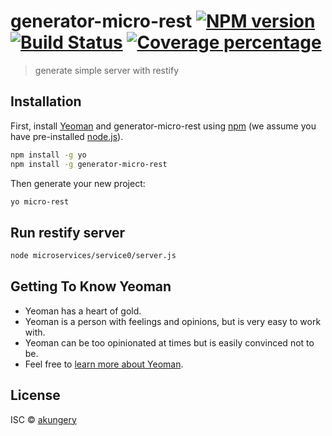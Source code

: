 # generator-micro-rest [![NPM version][npm-image]][npm-url] [![Build Status][travis-image]][travis-url] [![Coverage percentage][coveralls-image]][coveralls-url]
> generate simple server with restify

## Installation

First, install [Yeoman](http://yeoman.io) and generator-micro-rest using [npm](https://www.npmjs.com/) (we assume you have pre-installed [node.js](https://nodejs.org/)).

```bash
npm install -g yo
npm install -g generator-micro-rest
```

Then generate your new project:

```bash
yo micro-rest
```

## Run restify server

```bash
node microservices/service0/server.js
```

## Getting To Know Yeoman

 * Yeoman has a heart of gold.
 * Yeoman is a person with feelings and opinions, but is very easy to work with.
 * Yeoman can be too opinionated at times but is easily convinced not to be.
 * Feel free to [learn more about Yeoman](http://yeoman.io/).

## License

ISC © [akungery](https://instagram.com/gery.wibowo)


[npm-image]: https://badge.fury.io/js/generator-micro-rest.svg
[npm-url]: https://npmjs.org/package/generator-micro-rest
[travis-image]: https://travis-ci.org/monkeymars/generator-micro-rest.svg?branch=master
[travis-url]: https://travis-ci.org/monkeymars/generator-micro-rest
[daviddm-image]: https://david-dm.org/monkeymars/generator-micro-rest.svg?theme=shields.io
[daviddm-url]: https://david-dm.org/monkeymars/generator-micro-rest
[coveralls-image]: https://coveralls.io/repos/monkeymars/generator-micro-rest/badge.svg
[coveralls-url]: https://coveralls.io/r/monkeymars/generator-micro-rest
